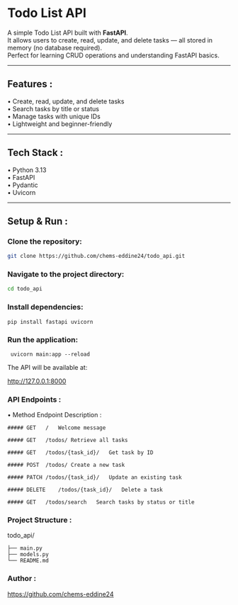 # Todo List API

A simple Todo List API built with **FastAPI**.  
It allows users to create, read, update, and delete tasks — all stored in memory (no database required).  
Perfect for learning CRUD operations and understanding FastAPI basics.

---

## Features :

• Create, read, update, and delete tasks  
• Search tasks by title or status  
• Manage tasks with unique IDs  
• Lightweight and beginner-friendly

---

## Tech Stack :

• Python 3.13  
• FastAPI  
• Pydantic  
• Uvicorn

---

## Setup & Run :

### Clone the repository:
```bash
git clone https://github.com/chems-eddine24/todo_api.git
  ```
### Navigate to the project directory:
```bash
cd todo_api
```
### Install dependencies:
```
pip install fastapi uvicorn
```
### Run the application:
```
 uvicorn main:app --reload
```
The API will be available at:

http://127.0.0.1:8000

### API Endpoints :
• Method	Endpoint	Description :
```
##### GET	/	Welcome message

##### GET	/todos/	Retrieve all tasks

##### GET	/todos/{task_id}/	Get task by ID

##### POST	/todos/	Create a new task

##### PATCH	/todos/{task_id}/	Update an existing task

##### DELETE	/todos/{task_id}/	Delete a task

##### GET	/todos/search	Search tasks by status or title
```
### Project Structure :

todo_api/

    ├── main.py
    ├── models.py
    └── README.md
    
### Author :
https://github.com/chems-eddine24
